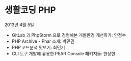 생활코딩 PHP 
============

2013년 4월 5일

* GitLab 과 PhpStorm 으로 경험해본 개발환경 개선하기: 안정수
* PHP Archive - Phar 소개: 박민권
* PHP 코드분석 맛보기: 최민기
* CLI 도구 개발에 유용한 PEAR Console 패키지들: 한상헌

